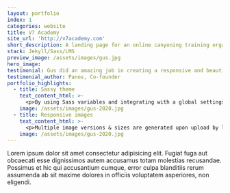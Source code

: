 ```yaml
---
layout: portfolio
index: 1
categories: website
title: V7 Academy
site_url: 'http://v7academy.com'
short_description: A landing page for an online canyoning training organisation, integrated with LearnWorlds LMS
stack: Jekyll/Sass/LMS
preview_image: /assets/images/gus.jpg
hero_image:
testimonial: Gus did an amazing job in creating a responsive and beautiful site for our organisation
testimonial_author: Panos, Co-founder
portfolio_highlights:
  - title: Sassy theme
    text_content_html: >-
      <p>By using Sass variables and integrating with a global settings file, the client is able to change the theme styles (fonts, colors, navigation, and more) through the <a href="https://cloudcannon.com">CloudCannon CMS</a> interface.</p>
    image: /assets/images/gus-2020.jpg  
  - title: Responsive images
    text_content_html: >-
      <p>Multiple image versions & sizes are generated upon upload by leveraging the Jekyll gem library, resulting in superb responsivity for the site's content.</p>
    image: /assets/images/gus-2020.jpg  
---
```

Lorem ipsum dolor sit amet consectetur adipisicing elit. Fugiat fuga aut obcaecati esse dignissimos autem accusamus totam molestias recusandae. Possimus et hic qui accusantium cumque, error culpa blanditiis rerum assumenda ab sit maxime dolores in officiis voluptatem asperiores, non eligendi.